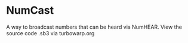 # NumCast
A way to broadcast numbers that can be heard via NumHEAR.
View the source code .sb3 via turbowarp.org

